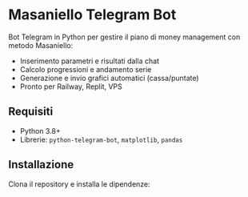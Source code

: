 # Masaniello Telegram Bot

Bot Telegram in Python per gestire il piano di money management con metodo Masaniello:

- Inserimento parametri e risultati dalla chat
- Calcolo progressioni e andamento serie
- Generazione e invio grafici automatici (cassa/puntate)
- Pronto per Railway, Replit, VPS

## Requisiti

- Python 3.8+
- Librerie: `python-telegram-bot`, `matplotlib`, `pandas`

## Installazione

Clona il repository e installa le dipendenze:

